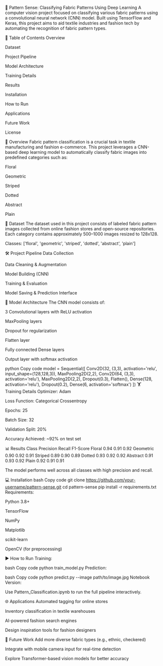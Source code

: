 🧵 Pattern Sense: Classifying Fabric Patterns Using Deep Learning
A computer vision project focused on classifying various fabric patterns using a convolutional neural network (CNN) model. Built using TensorFlow and Keras, this project aims to aid textile industries and fashion tech by automating the recognition of fabric pattern types.

📌 Table of Contents
Overview

Dataset

Project Pipeline

Model Architecture

Training Details

Results

Installation

How to Run

Applications

Future Work

License

🧠 Overview
Fabric pattern classification is a crucial task in textile manufacturing and fashion e-commerce. This project leverages a CNN-based deep learning model to automatically classify fabric images into predefined categories such as:

Floral

Geometric

Striped

Dotted

Abstract

Plain

📂 Dataset
The dataset used in this project consists of labeled fabric pattern images collected from online fashion stores and open-source repositories. Each category contains approximately 500–1000 images resized to 128x128.

Classes:
['floral', 'geometric', 'striped', 'dotted', 'abstract', 'plain']

🛠 Project Pipeline
Data Collection

Data Cleaning & Augmentation

Model Building (CNN)

Training & Evaluation

Model Saving & Prediction Interface

🧱 Model Architecture
The CNN model consists of:

3 Convolutional layers with ReLU activation

MaxPooling layers

Dropout for regularization

Flatten layer

Fully connected Dense layers

Output layer with softmax activation

python
Copy code
model = Sequential([
    Conv2D(32, (3,3), activation='relu', input_shape=(128,128,3)),
    MaxPooling2D(2,2),
    Conv2D(64, (3,3), activation='relu'),
    MaxPooling2D(2,2),
    Dropout(0.3),
    Flatten(),
    Dense(128, activation='relu'),
    Dropout(0.2),
    Dense(6, activation='softmax')
])
🏋️ Training Details
Optimizer: Adam

Loss Function: Categorical Crossentropy

Epochs: 25

Batch Size: 32

Validation Split: 20%

Accuracy Achieved: ~92% on test set

📊 Results
Class	Precision	Recall	F1-Score
Floral	0.94	0.91	0.92
Geometric	0.90	0.92	0.91
Striped	0.89	0.90	0.89
Dotted	0.93	0.92	0.92
Abstract	0.91	0.93	0.92
Plain	0.92	0.91	0.91

The model performs well across all classes with high precision and recall.

💻 Installation
bash
Copy code
git clone https://github.com/your-username/pattern-sense.git
cd pattern-sense
pip install -r requirements.txt
Requirements:

Python 3.8+

TensorFlow

NumPy

Matplotlib

scikit-learn

OpenCV (for preprocessing)

▶️ How to Run
Training:

bash
Copy code
python train_model.py
Prediction:

bash
Copy code
python predict.py --image path/to/image.jpg
Notebook Version:

Use Pattern_Classification.ipynb to run the full pipeline interactively.

🌐 Applications
Automated tagging for online stores

Inventory classification in textile warehouses

AI-powered fashion search engines

Design inspiration tools for fashion designers

🚀 Future Work
Add more diverse fabric types (e.g., ethnic, checkered)

Integrate with mobile camera input for real-time detection

Explore Transformer-based vision models for better accuracy
